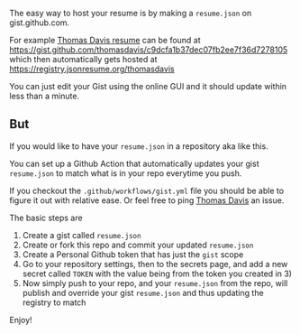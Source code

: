 
The easy way to host your resume is by making a `resume.json` on gist.github.com. 

For example [Thomas Davis resume](https://github.com/thomasdavis) can be found at https://gist.github.com/thomasdavis/c9dcfa1b37dec07fb2ee7f36d7278105 which then automatically gets hosted at https://registry.jsonresume.org/thomasdavis 

You can just edit your Gist using the online GUI and it should update within less than a minute. 

## But

If you would like to have your `resume.json` in a repository aka like this. 

You can set up a Github Action that automatically updates your gist `resume.json` to match what is in your repo everytime you push. 

If you checkout the `.github/workflows/gist.yml` file you should be able to figure it out with relative ease. Or feel free to ping [Thomas Davis](https://github.com/thomasdavis) an issue. 

The basic steps are 

1) Create a gist called `resume.json` 
2) Create or fork this repo and commit your updated `resume.json` 
3) Create a Personal Github token that has just the `gist` scope 
4) Go to your repository settings, then to the secrets page, and add a new secret called `TOKEN` with the value being from the token you created in 3) 
5) Now simply push to your repo, and your `resume.json` from the repo, will publish and override your gist `resume.json` and thus updating the registry to match

Enjoy!
